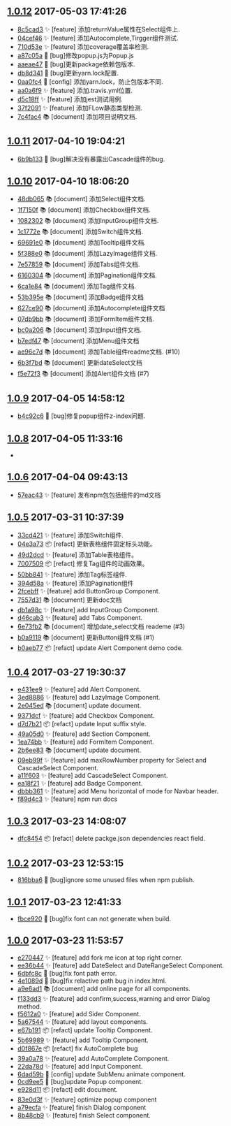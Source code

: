 [1.0.12](../../releases/tag/1.0.12)     2017-05-03 17:41:26
-----------------------------------------------------------

- [8c5cad3](../../commit/8c5cad3) ✨  [feature] 添加returnValue属性在Select组件上.
- [04cef46](../../commit/04cef46) ✨  [feature] 添加Autocomplete,Tirgger组件测试.
- [710d53e](../../commit/710d53e) ✨  [feature] 添加coverage覆盖率检测.
- [a87c05a](../../commit/a87c05a) 🐛  [bug]修改popup.js为Popup.js
- [aaeae47](../../commit/aaeae47) 🐛  [bug]更新package依赖包版本.
- [db8d341](../../commit/db8d341) 🐛  [bug]更新yarn.lock配置.
- [0aa0fc4](../../commit/0aa0fc4) 🔧  [config] 添加yarn.lock，防止包版本不同.
- [aa0a6f9](../../commit/aa0a6f9) ✨  [feature] 添加.travis.yml位置.
- [d5c18ff](../../commit/d5c18ff) ✨  [feature] 添加jest测试用例.
- [37f2091](../../commit/37f2091) ✨  [feature] 添加FLow静态类型检测.
- [7c4fac4](../../commit/7c4fac4) 📚  [document] 添加项目说明文档.


[1.0.11](../../releases/tag/1.0.11)     2017-04-10 19:04:21
-----------------------------------------------------------

- [6b9b133](../../commit/6b9b133) 🐛  [bug]解决没有暴露出Cascade组件的bug.


[1.0.10](../../releases/tag/1.0.10)     2017-04-10 18:06:20
-----------------------------------------------------------

- [48db065](../../commit/48db065) 📚  [document] 添加Select组件文档.
- [1f7150f](../../commit/1f7150f) 📚  [document] 添加Checkbox组件文档.
- [1082302](../../commit/1082302) 📚  [document] 添加InputGroup组件文档.
- [1c1772e](../../commit/1c1772e) 📚  [document] 添加Switch组件文档.
- [69691e0](../../commit/69691e0) 📚  [document] 添加Tooltip组件文档.
- [5f388e0](../../commit/5f388e0) 📚  [document] 添加LazyImage组件文档.
- [7e57859](../../commit/7e57859) 📚  [document] 添加Tabs组件文档.
- [6160304](../../commit/6160304) 📚  [document] 添加Pagination组件文档.
- [6ca1e84](../../commit/6ca1e84) 📚  [document] 添加Tag组件文档.
- [53b395e](../../commit/53b395e) 📚  [document] 添加Badge组件文档
- [627ce90](../../commit/627ce90) 📚  [document] 添加Autocomplete组件文档
- [07db9bb](../../commit/07db9bb) 📚  [document] 添加FormItem组件文档.
- [bc0a206](../../commit/bc0a206) 📚  [document] 添加Input组件文档.
- [b7edf47](../../commit/b7edf47) 📚  [document] 添加Menu组件文档
- [ae96c7d](../../commit/ae96c7d) 📚  [document] 添加Table组件readme文档. (#10)
- [6b3f7bd](../../commit/6b3f7bd) 📚  [document] 更新dateSelect文档
- [f5e72f3](../../commit/f5e72f3) 📚  [document] 添加Alert组件文档 (#7)


[1.0.9](../../releases/tag/1.0.9)     2017-04-05 14:58:12
---------------------------------------------------------

- [b4c92c6](../../commit/b4c92c6) 🐛  [bug]修复popup组件z-index问题.


[1.0.8](../../releases/tag/1.0.8)     2017-04-05 11:33:16
---------------------------------------------------------

- 


[1.0.6](../../releases/tag/1.0.6)     2017-04-04 09:43:13
---------------------------------------------------------

- [57eac43](../../commit/57eac43) ✨  [feature] 发布npm包包括组件的md文档


[1.0.5](../../releases/tag/1.0.5)     2017-03-31 10:37:39
---------------------------------------------------------

- [33cd421](../../commit/33cd421) ✨  [feature] 添加Switch组件.
- [04e3a73](../../commit/04e3a73) 📦  [refact] 更新表格组件固定标头功能。
- [49d2dcd](../../commit/49d2dcd) ✨  [feature] 添加Table表格组件。
- [7007509](../../commit/7007509) 📦  [refact] 修复Tag组件的动画效果。
- [50bb841](../../commit/50bb841) ✨  [feature] 添加Tag标签组件.
- [394d58a](../../commit/394d58a) ✨  [feature] 添加Pagination组件
- [2fcebff](../../commit/2fcebff) ✨  [feature] add ButtonGroup Component.
- [7557d31](../../commit/7557d31) 📚  [document] 更新doc文档
- [db1a98c](../../commit/db1a98c) ✨  [feature] add InputGroup Component.
- [d46cab3](../../commit/d46cab3) ✨  [feature] add Tabs Component.
- [6e73fb2](../../commit/6e73fb2) 📚  [document] 增加date_select文档 reademe (#3)
- [b0a9119](../../commit/b0a9119) 📚  [document] 更新Button组件文档 (#1)
- [b0aeb77](../../commit/b0aeb77) 📦  [refact] update Alert Component demo code.


[1.0.4](../../releases/tag/1.0.4)     2017-03-27 19:30:37
---------------------------------------------------------

- [e431ee9](../../commit/e431ee9) ✨  [feature] add Alert Component.
- [3ed8886](../../commit/3ed8886) ✨  [feature] add LazyImage Component.
- [2e045ed](../../commit/2e045ed) 📚  [document] update document.
- [9371dcf](../../commit/9371dcf) ✨  [feature] add Checkbox Component.
- [d7d7b21](../../commit/d7d7b21) 📦  [refact] update Input suffix style.
- [49a05d0](../../commit/49a05d0) ✨  [feature] add Section Component.
- [1ea74bb](../../commit/1ea74bb) ✨  [feature] add FormItem Component.
- [2b6ee83](../../commit/2b6ee83) 📚  [document] update document.
- [09eb99f](../../commit/09eb99f) ✨  [feature] add maxRowNumber property for Select and CascadeSelect Component.
- [a11f603](../../commit/a11f603) ✨  [feature] add CascadeSelect Component.
- [ea18f21](../../commit/ea18f21) ✨  [feature] add Badge Component.
- [dbbb361](../../commit/dbbb361) ✨  [feature] add Menu horizontal of mode for Navbar header.
- [f89d4c3](../../commit/f89d4c3) ✨  [feature] npm run docs


[1.0.3](../../releases/tag/1.0.3)     2017-03-23 14:08:07
---------------------------------------------------------

- [dfc8454](../../commit/dfc8454) 📦  [refact] delete packge.json dependencies react field.


[1.0.2](../../releases/tag/1.0.2)     2017-03-23 12:53:15
---------------------------------------------------------

- [816bba6](../../commit/816bba6) 🐛  [bug]ignore some unused files when npm publish.


[1.0.1](../../releases/tag/1.0.1)     2017-03-23 12:41:33
---------------------------------------------------------

- [fbce920](../../commit/fbce920) 🐛  [bug]fix font can not generate when build.


[1.0.0](../../releases/tag/1.0.0)     2017-03-23 11:53:57
---------------------------------------------------------

- [e270447](../../commit/e270447) ✨  [feature] add fork me icon at top right corner.
- [ee36b44](../../commit/ee36b44) ✨  [feature] add DateSelect and DateRangeSelect Component.
- [6dbfc8c](../../commit/6dbfc8c) 🐛  [bug]fix font path error.
- [4e1089d](../../commit/4e1089d) 🐛  [bug]fix relactive path bug in index.html.
- [a9e6ad1](../../commit/a9e6ad1) 📚  [document] add online page for all components.
- [f133dd3](../../commit/f133dd3) ✨  [feature] add confirm,success,warning and error Dialog method.
- [f5612a0](../../commit/f5612a0) ✨  [feature] add Sider Component.
- [5a67544](../../commit/5a67544) ✨  [feature] add layout components.
- [e67b191](../../commit/e67b191) 📦  [refact] update Tooltip Component.
- [5b69989](../../commit/5b69989) ✨  [feature] add Tooltip Component.
- [d0f867e](../../commit/d0f867e) 📦  [refact] fix AutoComplete bug
- [39a0a78](../../commit/39a0a78) ✨  [feature] add AutoComplete Component.
- [22da78d](../../commit/22da78d) ✨  [feature] add Input Component.
- [6dad59b](../../commit/6dad59b) 🔧  [config] update SubMenu animate component.
- [0cd9ee5](../../commit/0cd9ee5) 🐛  [bug]update Popup component.
- [e928d11](../../commit/e928d11) 📦  [refact] edit document.
- [83e0d3f](../../commit/83e0d3f) ✨  [feature] optimize popup component
- [a79ecfa](../../commit/a79ecfa) ✨  [feature] finish Dialog component
- [8b48cb9](../../commit/8b48cb9) ✨  [feature] finish Select component.


